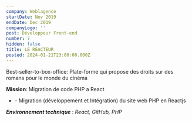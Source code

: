 ```yaml
---
company: Weblagence
startDate: Nov 2019
endDate: Dec 2019
companyLogo: ''
post: Développeur Front-end
number: 7
hidden: false
title: LE REACTEUR
posted: 2024-01-21T23:00:00.000Z
---
```


Best-seller-to-box-office: Plate-forme qui propose des droits sur des romans pour le monde du cinéma

**Mission**: Migration de code PHP a React

* \- Migration (développement et Intégration) du site web PHP en Reactjs 

***Environnement technique*** : *React, GitHub, PHP*
